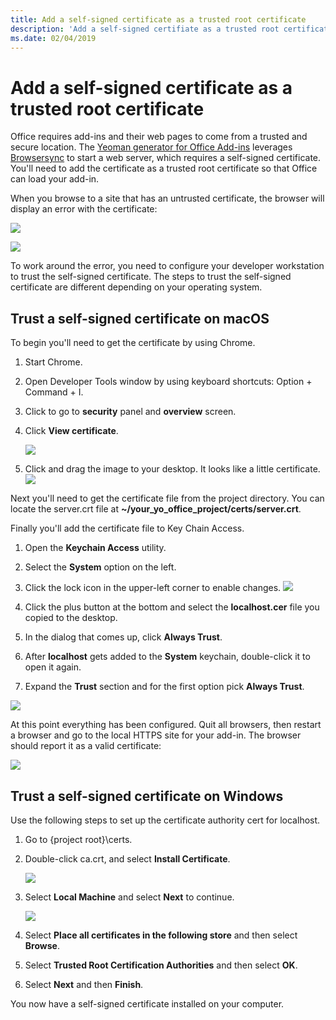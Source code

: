 ```yaml
---
title: Add a self-signed certificate as a trusted root certificate
description: 'Add a self-signed certifiate as a trusted root certificate so that you can test your Office add-in'
ms.date: 02/04/2019
---
```


# Add a self-signed certificate as a trusted root certificate

Office requires add-ins and their web pages to come from a trusted and secure location. The [Yeoman generator for Office Add-ins](https://github.com/OfficeDev/generator-office) leverages [Browsersync](https://browsersync.io/) to start a web server, which requires a self-signed certificate. You'll need to add the certificate as a trusted root certificate so that Office can load your add-in.

When you browse to a site that has an untrusted certificate, the browser will display an error with the certificate:
  		  
  ![](../images/ssl-chrome-error.png)
   
  ![](../images/ssl-edge-error.png)
   
To work around the error, you need to configure your developer workstation to trust the self-signed certificate. The steps to trust the self-signed certificate are different depending on your operating system.

## Trust a self-signed certificate on macOS

To begin you'll need to get the certificate by using Chrome.

1. Start Chrome.
1. Open Developer Tools window by using keyboard shortcuts: Option + Command + I.
1. Click to go to **security** panel and **overview** screen.
1. Click **View certificate**. 

   ![](../images/ssl-chrome-devtool.png)

1. Click and drag the image to your desktop. It looks like a little certificate.
![](../images/ssl-chrome-getcert.png)

Next you'll need to get the certificate file from the project directory. You can locate the server.crt file at **~/your_yo_office_project/certs/server.crt**.

Finally you'll add the certificate file to Key Chain Access.

1. Open the **Keychain Access** utility.
1. Select the **System** option on the left.
1. Click the lock icon in the upper-left corner to enable changes.
   ![](../images/ssl-keychain-01.png)

1. Click the plus button at the bottom and select the **localhost.cer** file you copied to the desktop.
1. In the dialog that comes up, click **Always Trust**.
1. After **localhost** gets added to the **System** keychain, double-click it to open it again.
1. Expand the **Trust** section and for the first option pick **Always Trust**.

  ![](../images/ssl-keychain-02.png)
  
At this point everything has been configured. Quit all browsers, then restart a browser and go to the local HTTPS site for your add-in. The browser should report it as a valid certificate:

  ![](../images/ssl-chrome-good.png)

## Trust a self-signed certificate on Windows

Use the following steps to set up the certificate authority cert for localhost.

1.	Go to {project root}\certs.
2.	Double-click ca.crt, and select **Install Certificate**.
    
    ![](../images/ssl-ie-04.png)
    
3.	Select **Local Machine** and select **Next** to continue.
    
    ![](../images/ssl-ie-05.png)
    
4.	Select **Place all certificates in the following store** and then select **Browse**.
5.	Select **Trusted Root Certification Authorities** and then select **OK**.
6.	Select **Next** and then **Finish**.

You now have a self-signed certificate installed on your computer.